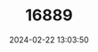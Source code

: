 ---
title: "16889"
category: "Phascogale pirata"
draft: false
date: 2024-02-22 13:03:50
languages:
  English: ["Brush-tailed Phascogale", "Northern Brush-tailed Phascogale"]
  French: ["Phascogale Pirate"]
---